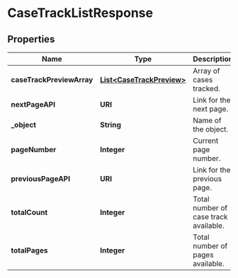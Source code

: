 

# CaseTrackListResponse


## Properties

| Name | Type | Description | Notes |
|------------ | ------------- | ------------- | -------------|
|**caseTrackPreviewArray** | [**List&lt;CaseTrackPreview&gt;**](CaseTrackPreview.md) | Array of cases tracked. |  |
|**nextPageAPI** | **URI** | Link for the next page. |  |
|**_object** | **String** | Name of the object. |  |
|**pageNumber** | **Integer** | Current page number. |  |
|**previousPageAPI** | **URI** | Link for the previous page. |  |
|**totalCount** | **Integer** | Total number of case track available. |  |
|**totalPages** | **Integer** | Total number of pages available. |  |



